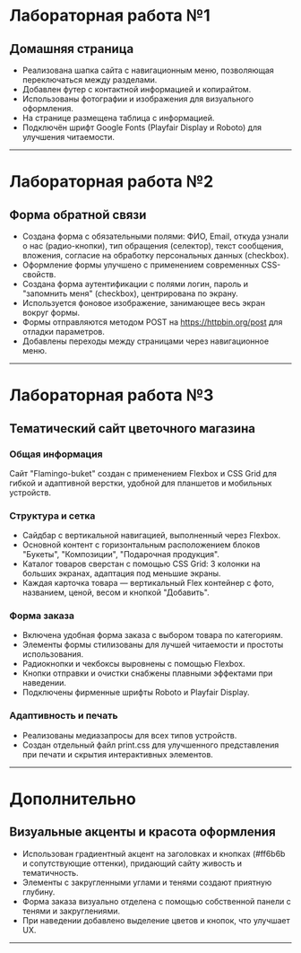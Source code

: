 # Лабораторная работа №1

## Домашняя страница

- Реализована шапка сайта с навигационным меню, позволяющая переключаться между разделами.
- Добавлен футер с контактной информацией и копирайтом.
- Использованы фотографии и изображения для визуального оформления.
- На странице размещена таблица с информацией.
- Подключён шрифт Google Fonts (Playfair Display и Roboto) для улучшения читаемости.

---

# Лабораторная работа №2

## Форма обратной связи

- Создана форма с обязательными полями: ФИО, Email, откуда узнали о нас (радио-кнопки), тип обращения (селектор), текст сообщения, вложения, согласие на обработку персональных данных (checkbox).
- Оформление формы улучшено с применением современных CSS-свойств.
- Создана форма аутентификации с полями логин, пароль и "запомнить меня" (checkbox), центрирована по экрану.
- Используется фоновое изображение, занимающее весь экран вокруг формы.
- Формы отправляются методом POST на https://httpbin.org/post для отладки параметров.
- Добавлены переходы между страницами через навигационное меню.

---

# Лабораторная работа №3

## Тематический сайт цветочного магазина

### Общая информация
Сайт "Flamingo-buket" создан с применением Flexbox и CSS Grid для гибкой и адаптивной верстки, удобной для планшетов и мобильных устройств.

### Структура и сетка
- Сайдбар с вертикальной навигацией, выполненный через Flexbox.
- Основной контент с горизонтальным расположением блоков "Букеты", "Композиции", "Подарочная продукция".
- Каталог товаров сверстан с помощью CSS Grid: 3 колонки на больших экранах, адаптация под меньшие экраны.
- Каждая карточка товара — вертикальный Flex контейнер с фото, названием, ценой, весом и кнопкой "Добавить".

### Форма заказа
- Включена удобная форма заказа с выбором товара по категориям.
- Элементы формы стилизованы для лучшей читаемости и простоты использования.
- Радиокнопки и чекбоксы выровнены с помощью Flexbox.
- Кнопки отправки и очистки снабжены плавными эффектами при наведении.
- Подключены фирменные шрифты Roboto и Playfair Display.

### Адаптивность и печать
- Реализованы медиазапросы для всех типов устройств.
- Создан отдельный файл print.css для улучшенного представления при печати и скрытия интерактивных элементов.

---

# Дополнительно

## Визуальные акценты и красота оформления

- Использован градиентный акцент на заголовках и кнопках (#ff6b6b и сопутствующие оттенки), придающий сайту живость и тематичность.
- Элементы с закругленными углами и тенями создают приятную глубину.
- Форма заказа визуально отделена с помощью собственной панели с тенями и закруглениями.
- При наведении добавлено выделение цветов и кнопок, что улучшает UX.

---


